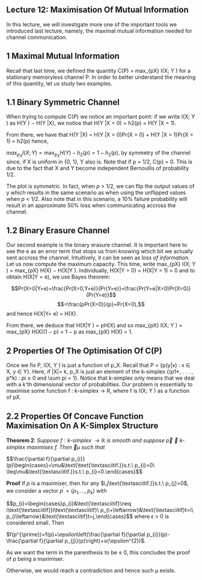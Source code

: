 
## Lecture 12: Maximisation Of Mutual Information

In this lecture, we will investigate more one of the important tools we introduced last lecture, namely, the maximal mutual information needed for channel communication.

## 1 Maximal Mutual Information

Recall that last time, we defined the quantity C(P) = max_{pX} I(X; Y ) for a stationary memoryless channel P. In order to better understand the meaning of this quantity, let us study two examples.

## 1.1 Binary Symmetric Channel

When trying to compute C(P) we notice an important point: if we write I(X; Y ) as H(Y ) −
H(Y |X), we notice that H(Y |X = 0) = h2(p) = H(Y |X = 1).

From there, we have that H(Y |X) = H(Y |X = 0)Pr(X = 0) + H(Y |X = 1)Pr(X = 1) = h2(p) hence,

$max_{p_{X}}I(X;Y)=\max_{p_{X}}H(Y)-h_{2}(p)=1-h_{2}(p)$,
by symmetry of the channel since, if X is uniform in {0, 1}, Y also is. Note that if p = 1/2, C(p) = 0. This is due to the fact that X and Y become independent Bernoullis of probability 1/2.

The plot is symmetric. In fact, when *p >* 1/2, we can flip the output values of y which results in the same scenario as when using the unflipped values when *p <* 1/2. Also note that in this scenario, a 10% failure probability will result in an approximate 50% loss when communicating accross the channel.

## 1.2 Binary Erasure Channel

Our second example is the binary erasure channel. 
It is important here to see the e as an error term that stops us from knowing which bit we actually sent accross the channel. Intuitively, it can be seen as *loss of information*. Let us now compute the maximum capacity. This time, write max_{pX} I(X; Y ) = max_{pX} H(X) − H(X|Y ). Individually, H(X|Y = 0) = H(X|Y = 1) = 0 and to obtain H(X|Y = e), we use Bayes theorem:

$$Pr(X=0|Y=e)=\frac{Pr(X=0,Y=e)}{Pr(Y=e)}=\frac{Pr(Y=e|X=0)Pr(X=0)}{Pr(Y=e)}$$ $$=\frac{pPr(X=0)}{p}=Pr(X=0),$$
and hence H(X|Y= e) = H(X).

From there, we deduce that H(X|Y ) = pH(X) and so max_{pX} I(X; Y ) = max_{pX} H(X)(1 − p) = 1 − p as max_{pX} H(X) = 1.

## 2 Properties Of The Optimisation Of C(P)

Once we fix P, I(X; Y ) is just a function of p_X. Recall that P = {p(y|x) : x ∈ X, y ∈ Y}. Here, if
|X|= k, p_X is just an element of the k-simplex {(p1*, . . . , p*k) : pi ≥ 0 and \sum pi = 1}. Notice that k-simplex only means that we deal with a k'th dimensional vector of probabilities. Our problem is essentially to maximise some function f : k-simplex → R, where f is I(X; Y ) as a function of pX.

## 2.2 Properties Of Concave Function Maximisation On A K-Simplex Structure

**Theorem 2**: _Suppose $f:k$-simplex $\rightarrow\mathbb{R}$ is smooth and suppose $\vec{p}\in k$-simplex maximises $f$. Then $\exists\mu$ such that_

$$\frac{\partial f}{\partial p_{i}}(p)\begin{cases}=\mu&\text{\text{\textasciitif.}}s.t.\ p_{i}>0\\ \leq\mu&\text{\textasciitif.}}s.t.\ p_{i}=0.\end{cases}$$

**Proof** If $p$ is a maximiser, then for any $i,j\text{\textasciitif.}}s.t.\ p_{j}>0$, we consider a vector $p^{\prime}=(p_{1},\ldots,p_{k})$ with

$$p_{i}=\begin{cases}p_{i}&\text{\textasciitif}\neq i\text{\textasciitif}}i\text{\textasciitif}\\ p_{i+\leftarrow}&\text{\textasciitif}t=i\\ p_{i\leftarrow}&\text{\textasciitif}t=j,\end{cases}$$
where *ϵ >* 0 is considered small. Then

$f(p^{\prime})=f(p)+\epsilon\left(\frac{\partial f}{\partial p_{i}}(p)-\frac{\partial f}{\partial p_{j}}(p)\right)+o(\epsilon^{2})$.

As we want the term in the parenthesis to be ≤ 0, this concludes the proof of p being a maximiser.

Otherwise, we would reach a contradiction and hence such µ exists.